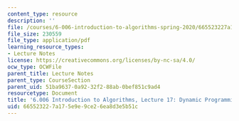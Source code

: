 ```yaml
---
content_type: resource
description: ''
file: /courses/6-006-introduction-to-algorithms-spring-2020/665523227a175e9e9ce26ea8d3e5b51c_MIT6_006S20_lec17.pdf
file_size: 230559
file_type: application/pdf
learning_resource_types:
- Lecture Notes
license: https://creativecommons.org/licenses/by-nc-sa/4.0/
ocw_type: OCWFile
parent_title: Lecture Notes
parent_type: CourseSection
parent_uid: 51ba9637-0a92-32f2-88ab-0bef851c9ad4
resourcetype: Document
title: '6.006 Introduction to Algorithms, Lecture 17: Dynamic Programming, Part 3'
uid: 66552322-7a17-5e9e-9ce2-6ea8d3e5b51c
---
```

